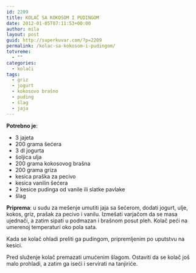 ```yaml
---
id: 2209
title: KOLAČ SA KOKOSOM I PUDINGOM
date: 2012-01-05T07:11:53+00:00
author: mila
layout: post
guid: http://superkuvar.com/?p=2209
permalink: /kolac-sa-kokosom-i-pudingom/
totvreme:
  - ""
categories:
  - kolači
tags:
  - griz
  - jogurt
  - kokosovo brašno
  - puding
  - šlag
  - jaja
---
```

**Potrebno je**:

  * 3 jajeta
  * 200 grama šećera
  * 3 dl jogurta
  * šoljica ulja
  * 200 grama kokosovog brašna
  * 200 grama griza
  * kesica praška za pecivo
  * kesica vanilin šećera
  * 2 kesice pudinga od vanile ili slatke pavlake
  * šlag

**Priprema**: u sudu za mešenje umutiti jaja sa šećerom, dodati jogurt, ulje, kokos, griz, prašak za pecivo i vanilu. Izmešati varjačom da se masa ujednači, a zatim sipati u podmazan i brašnom posut pleh. Kolač peći na umerenoj temperaturi oko pola sata.

Kada se kolač ohladi preliti ga pudingom, pripremljenim po uputstvu na kesici.

Pred služenje kolač premazati umućenim šlagom. Ostaviti da se kolač još malo prohladi, a zatim ga iseći i servirati na tanjiriće.